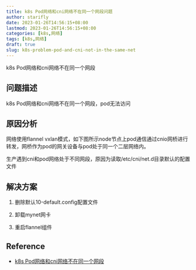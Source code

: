 ```yaml
---
title: k8s Pod网络和cni网络不在同一个网段问题
author: starifly
date: 2023-01-26T14:56:15+08:00
lastmod: 2023-01-26T14:56:15+08:00
categories: [k8s,网络]
tags: [k8s,网络]
draft: true
slug: k8s-problem-pod-and-cni-not-in-the-same-net
---
```


k8s Pod网络和cni网络不在同一个网段

## 问题描述

k8s Pod网络和cni网络不在同一个网段，pod无法访问

## 原因分析

网络使用flannel vxlan模式，如下图所示node节点上pod通信通过cnio网桥进行转发，网桥作为pod的网关设备与pod处于同一个二层网络内。

生产遇到cni和pod网络处于不同网段，原因为读取/etc/cni/net.d目录默认的配置文件

## 解决方案

1. 删除默认10-default.config配置文件

2. 卸载mynet网卡

3. 重启flannel组件

## Reference

- [k8s Pod网络和cni网络不在同一个网段](https://blog.csdn.net/weixin_37844885/article/details/125620734)
